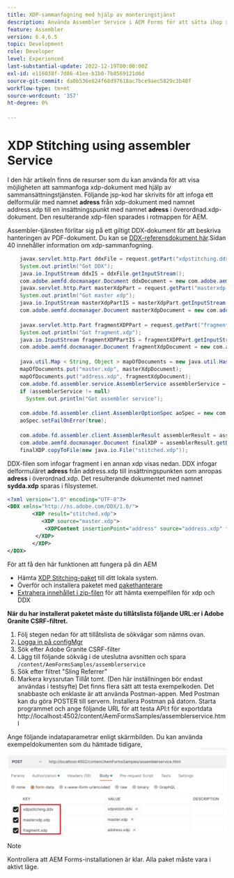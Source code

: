 ```yaml
---
title: XDP-sammanfogning med hjälp av monteringstjänst
description: Använda Assembler Service i AEM Forms för att sätta ihop xdp
feature: Assembler
version: 6.4,6.5
topic: Development
role: Developer
level: Experienced
last-substantial-update: 2022-12-19T00:00:00Z
exl-id: e116038f-7d86-41ee-b1b0-7b8569121d6d
source-git-commit: da0b536e824f68d97618ac7bce9aec5829c3b48f
workflow-type: tm+mt
source-wordcount: '357'
ht-degree: 0%

---
```


# XDP Stitching using assembler Service

I den här artikeln finns de resurser som du kan använda för att visa möjligheten att sammanfoga xdp-dokument med hjälp av sammansättningstjänsten.
Följande jsp-kod har skrivits för att infoga ett delformulär med namnet **adress** från xdp-dokument med namnet address.xdp till en insättningspunkt med namnet **adress** i överordnad.xdp-dokument. Den resulterande xdp-filen sparades i rotmappen för AEM.

Assembler-tjänsten förlitar sig på ett giltigt DDX-dokument för att beskriva hanteringen av PDF-dokument. Du kan se [DDX-referensdokument här](assets/ddxRef.pdf).Sidan 40 innehåller information om xdp-sammanfogning.

```java
    javax.servlet.http.Part ddxFile = request.getPart("xdpstitching.ddx");
    System.out.println("Got DDX");
    java.io.InputStream ddxIS = ddxFile.getInputStream();
    com.adobe.aemfd.docmanager.Document ddxDocument = new com.adobe.aemfd.docmanager.Document(ddxIS);
    javax.servlet.http.Part masterXdpPart = request.getPart("masterxdp.xdp");
    System.out.println("Got master xdp");
    java.io.InputStream masterXdpPartIS = masterXdpPart.getInputStream();
    com.adobe.aemfd.docmanager.Document masterXdpDocument = new com.adobe.aemfd.docmanager.Document(masterXdpPartIS);

    javax.servlet.http.Part fragmentXDPPart = request.getPart("fragment.xdp");
    System.out.println("Got fragment.xdp");
    java.io.InputStream fragmentXDPPartIS = fragmentXDPPart.getInputStream();
    com.adobe.aemfd.docmanager.Document fragmentXdpDocument = new com.adobe.aemfd.docmanager.Document(fragmentXDPPartIS);

    java.util.Map < String, Object > mapOfDocuments = new java.util.HashMap < String, Object > ();
    mapOfDocuments.put("master.xdp", masterXdpDocument);
    mapOfDocuments.put("address.xdp", fragmentXdpDocument);
    com.adobe.fd.assembler.service.AssemblerService assemblerService = sling.getService(com.adobe.fd.assembler.service.AssemblerService.class);
    if (assemblerService != null)
      System.out.println("Got assembler service");

    com.adobe.fd.assembler.client.AssemblerOptionSpec aoSpec = new com.adobe.fd.assembler.client.AssemblerOptionSpec();
    aoSpec.setFailOnError(true);

    com.adobe.fd.assembler.client.AssemblerResult assemblerResult = assemblerService.invoke(ddxDocument, mapOfDocuments, aoSpec);
    com.adobe.aemfd.docmanager.Document finalXDP = assemblerResult.getDocuments().get("stitched.xdp");
    finalXDP.copyToFile(new java.io.File("stitched.xdp"));
```

DDX-filen som infogar fragment i en annan xdp visas nedan. DDX infogar delformuläret  **adress** från address.xdp till insättningspunkten som anropas **adress** i överordnad.xdp. Det resulterande dokumentet med namnet **sydda.xdp** sparas i filsystemet.

```xml
<?xml version="1.0" encoding="UTF-8"?> 
<DDX xmlns="http://ns.adobe.com/DDX/1.0/"> 
        <XDP result="stitched.xdp"> 
           <XDP source="master.xdp"> 
            <XDPContent insertionPoint="address" source="address.xdp" fragment="address"/> 
         </XDP> 
        </XDP>         
</DDX>
```

För att få den här funktionen att fungera på din AEM

* Hämta [XDP Stitching-paket](assets/xdp-stitching.zip) till ditt lokala system.
* Överför och installera paketet med [pakethanterare](http://localhost:4502/crx/packmgr/index.jsp)
* [Extrahera innehållet i zip-filen](assets/xdp-and-ddx.zip) för att hämta exempelfilen för xdp och DDX

**När du har installerat paketet måste du tillåtslista följande URL:er i Adobe Granite CSRF-filtret.**

1. Följ stegen nedan för att tillåtslista de sökvägar som nämns ovan.
1. [Logga in på configMgr](http://localhost:4502/system/console/configMgr)
1. Sök efter Adobe Granite CSRF-filter
1. Lägg till följande sökväg i de uteslutna avsnitten och spara `/content/AemFormsSamples/assemblerservice`
1. Sök efter filtret &quot;Sling Referrer&quot;
1. Markera kryssrutan Tillåt tomt. (Den här inställningen bör endast användas i testsyfte) Det finns flera sätt att testa exempelkoden. Det snabbaste och enklaste är att använda Postman-appen. Med Postman kan du göra POSTER till servern. Installera Postman på datorn.
Starta programmet och ange följande URL för att testa API:t för exportdata http://localhost:4502/content/AemFormsSamples/assemblerservice.html

Ange följande indataparametrar enligt skärmbilden. Du kan använda exempeldokumenten som du hämtade tidigare,
![xdp-stitch-postman](assets/xdp-stitching-postman.png)

>[!NOTE]
>
>Kontrollera att AEM Forms-installationen är klar. Alla paket måste vara i aktivt läge.
